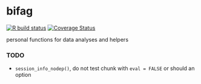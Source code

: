 
<!-- README.md is generated from README.Rmd. Please edit that file -->

# bifag

[![R build
status](https://github.com/ginolhac/bifag/workflows/R-CMD-check/badge.svg)](https://github.com/ginolhac/bifag/actions)
[![Coverage
Status](https://img.shields.io/codecov/c/github/ginolhac/bifag/master.svg)](https://codecov.io/github/ginolhac/bifag?branch=master)

personal functions for data analyses and helpers

### TODO

  - `session_info_nodep()`, do not test chunk with `eval = FALSE` or
    should an option
